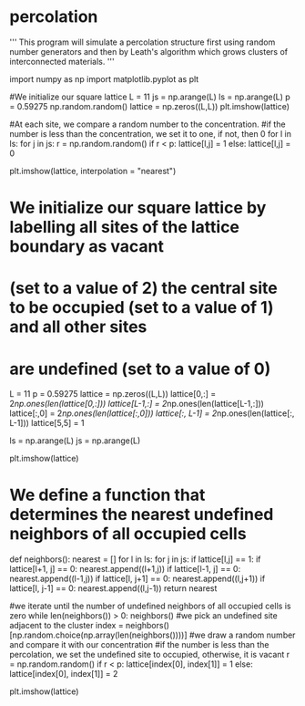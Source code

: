 # percolation
'''
This program will simulate a percolation structure first using random number generators 
and then by Leath's algorithm which grows clusters of interconnected materials.
'''

import numpy as np
import matplotlib.pyplot as plt

#We initialize our square lattice
L = 11
js = np.arange(L)
ls = np.arange(L)
p = 0.59275
np.random.random()
lattice = np.zeros((L,L))
plt.imshow(lattice)

#At each site, we compare a random number to the concentration. 
#if the number is less than the concentration, we set it to one, if not, then 0
for l in ls:
    for j in js:
        r = np.random.random()
        if r < p:
            lattice[l,j] = 1
        else:
            lattice[l,j] = 0
            
plt.imshow(lattice, interpolation = "nearest")

# We initialize our square lattice by labelling all sites of the lattice boundary as vacant 
# (set to a value of 2) the central site to be occupied (set to a value of 1) and all other sites 
# are undefined (set to a value of 0)

L = 11
p = 0.59275
lattice = np.zeros((L,L))
lattice[0,:] = 2*np.ones(len(lattice[0,:]))
lattice[L-1,:] = 2*np.ones(len(lattice[L-1,:]))
lattice[:,0] = 2*np.ones(len(lattice[:,0]))
lattice[:, L-1] = 2*np.ones(len(lattice[:, L-1]))
lattice[5,5] = 1

ls = np.arange(L)
js = np.arange(L)

plt.imshow(lattice)

# We define a function that determines the nearest undefined neighbors of all occupied cells
def neighbors():
    nearest = []
    for l in ls:
        for j in js:
            if lattice[l,j] == 1:
                if lattice[l+1, j] == 0:
                    nearest.append((l+1,j))
                if lattice[l-1, j] == 0:
                    nearest.append((l-1,j))
                if lattice[l, j+1] == 0:
                    nearest.append((l,j+1))
                if lattice[l, j-1] == 0:
                    nearest.append((l,j-1))
    return nearest

#we iterate until the number of undefined neighbors of all occupied cells is zero
while len(neighbors()) > 0:
    neighbors()
    #we pick an undefined site adjacent to the cluster
    index = neighbors()[np.random.choice(np.array(len(neighbors())))]
    #we draw a random number and compare it with our concentration
    #if the number is less than the percolation, we set the undefined site to occupied, otherwise, it is vacant 
    r = np.random.random()
    if r < p:
        lattice[index[0], index[1]] = 1
    else:
        lattice[index[0], index[1]] = 2   

plt.imshow(lattice)

